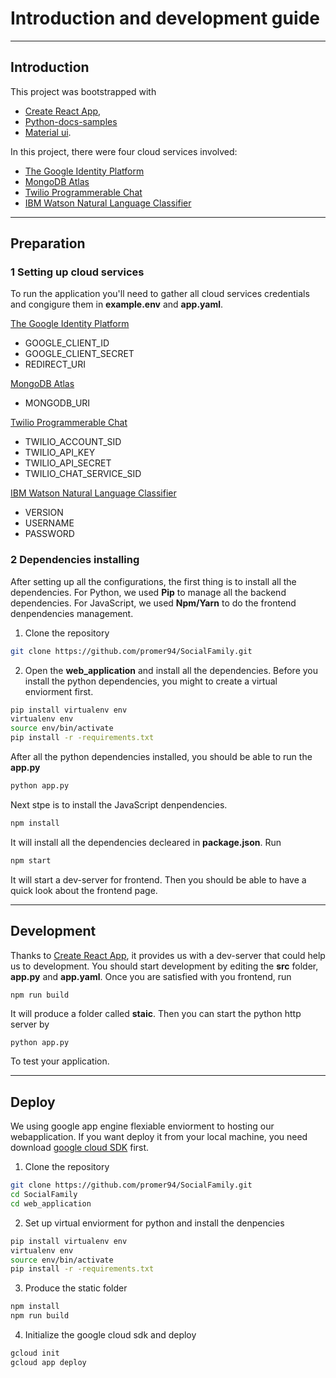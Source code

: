 # Introduction and development guide

---

## Introduction
This project was bootstrapped with 
* [Create React App](https://github.com/facebookincubator/create-react-app), 
* [Python-docs-samples](https://github.com/GoogleCloudPlatform/python-docs-samples/tree/master/appengine/standard/flask/tutorial) 
* [Material ui](https://material-ui-next.com/). 

In this project, there were four cloud services involved: 
* [The Google Identity Platform](https://developers.google.com/identity/)
* [MongoDB Atlas](https://www.mongodb.com/cloud/atlas) 
* [Twilio Programmerable Chat](https://www.twilio.com/chat)
* [IBM Watson Natural Language Classifier](https://www.ibm.com/watson/services/natural-language-classifier/)   

---

## Preparation

### 1 Setting up cloud services
To run the application you'll need to gather all cloud services credentials and congigure them in **example.env** and **app.yaml**.


[The Google Identity Platform](https://developers.google.com/identity/)
*  GOOGLE_CLIENT_ID
*  GOOGLE_CLIENT_SECRET
*  REDIRECT_URI  

[MongoDB Atlas](https://www.mongodb.com/cloud/atlas)
* MONGODB_URI

[Twilio Programmerable Chat](https://www.twilio.com/chat)
* TWILIO_ACCOUNT_SID
* TWILIO_API_KEY
* TWILIO_API_SECRET
* TWILIO_CHAT_SERVICE_SID

[IBM Watson Natural Language Classifier](https://www.ibm.com/watson/services/natural-language-classifier/)   

* VERSION
* USERNAME
* PASSWORD

### 2 Dependencies installing
After setting up all the configurations, the first thing is to install all the dependencies. For Python, we used **Pip** to manage all the backend dependencies. For JavaScript, we used **Npm/Yarn** to do the frontend denpendencies management.
1. Clone the repository
```bash
git clone https://github.com/promer94/SocialFamily.git
```
2. Open the **web_application** and install all the dependencies. 
Before you install the python dependencies, you might to create a virtual enviorment first.  
```bash
pip install virtualenv env
virtualenv env
source env/bin/activate
pip install -r -requirements.txt
```
After all the python dependencies installed, you should be able to run the **app.py**
```bash
python app.py
```
Next stpe is to install the JavaScript denpendencies.
```bash
npm install
```
It will install all the dependencies decleared in **package.json**. Run
```bash
npm start
```
It will start a dev-server for frontend. Then you should be able to have a quick look about the frontend page.

---
## Development
Thanks to [Create React App](https://github.com/facebookincubator/create-react-app), it provides us with a dev-server that could help us to development. You should start development by editing the **src** folder, **app.py** and **app.yaml**. Once you are satisfied with you frontend, run
```bash
npm run build
```
It will produce a folder called **staic**. Then you can start the python http server by
```
python app.py
```
To test your application.

---
## Deploy
We using google app engine flexiable enviorment to hosting our webapplication. If you want deploy it from your local machine, you need download [google cloud SDK](https://cloud.google.com/sdk/) first. 
1. Clone the repository
```bash
git clone https://github.com/promer94/SocialFamily.git
cd SocialFamily
cd web_application
```
2. Set up virtual enviorment for python and install the denpencies
```bash
pip install virtualenv env
virtualenv env
source env/bin/activate
pip install -r -requirements.txt
```
3. Produce the static folder
```bash
npm install
npm run build
```
4. Initialize the google cloud sdk and deploy
```bash
gcloud init
gcloud app deploy
```
